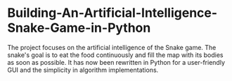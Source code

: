 # Building-An-Artificial-Intelligence-Snake-Game-in-Python
The project focuses on the artificial intelligence of the Snake game. The snake's goal is to eat the food continuously and fill the map with its bodies as soon as possible. It has now been rewritten in Python for a user-friendly GUI and the simplicity in algorithm implementations.

